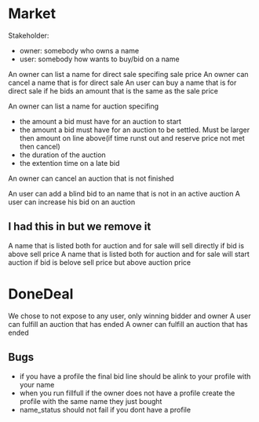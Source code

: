 # Market

Stakeholder: 
 - owner: somebody who owns a name
 - user: somebody how wants to buy/bid on a name


An owner can list a name for direct sale specifing sale price
An owner can cancel a name that is for direct sale
An user can buy a name that is for direct sale if he bids an amount that is the same as the sale price

An owner can list a name for auction specifing 
 - the amount a bid must have for an auction to start
 - the amount a bid must have for an auction to be settled. Must be larger then amount on line above(if time runst out and reserve price not met then cancel)
 - the duration of the auction
 - the extention time on a late bid

An owner can cancel an auction that is not finished

An user can add a blind bid to an name that is not in an active auction
A user can increase his bid on an auction



## I had this in but we remove it
A name that is listed both for auction and for sale will sell directly if bid is above sell price 
A name that is listed both for auction and for sale will start auction if bid is belove sell price but above auction price


# DoneDeal

We chose to not expose to any user, only winning bidder and owner
A user can fulfill an auction that has ended
A owner can fulfill an auction that has ended


## Bugs
 - if you have a profile the final bid line should be alink to your profile with your name
 - when you run fillfull if the owner does not have a profile create the profile with the same name they just bought
 - name_status should not fail if you dont have a profile
